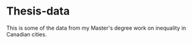 # Thesis-data
This is some of the data from my Master's degree work on inequality in Canadian cities.
